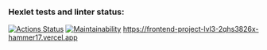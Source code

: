 ### Hexlet tests and linter status:
[![Actions Status](https://github.com/HAMMER17/frontend-project-lvl3/workflows/hexlet-check/badge.svg)](https://github.com/HAMMER17/frontend-project-lvl3/actions)
[![Maintainability](https://api.codeclimate.com/v1/badges/47c8b5114dddb02cad11/maintainability)](https://codeclimate.com/github/HAMMER17/frontend-project-lvl3/maintainability)
https://frontend-project-lvl3-2qhs3826x-hammer17.vercel.app

